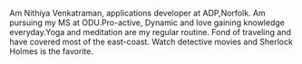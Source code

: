 Am Nithiya Venkatraman, applications developer at ADP,Norfolk. Am pursuing my MS at ODU.Pro-active, Dynamic and love gaining knowledge everyday.Yoga and meditation are my regular routine. Fond of traveling and have covered most of the east-coast. Watch detective movies and Sherlock Holmes is the favorite.
